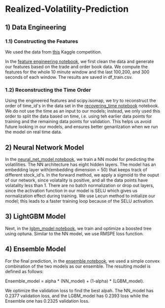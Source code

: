 # Realized-Volatility-Prediction

## 1) Data Engineering

### 1.1) Constructing the Features
We used the data from [this](https://www.kaggle.com/competitions/optiver-realized-volatility-prediction/data) Kaggle competition. 

In the [feature engineering notebook](https://github.com/alins95/Realized-Volatility-Prediction/blob/main/code/1.1_feature_engineering.ipynb), we first clean the data and generate our features based on the trade and order book data. We compute the features for the whole 10 minute window and the last 100,200, and 300 seconds of each window. The results are saved in df_train.csv.

### 1.2) Reconstructing the Time Order
Using the engineered features and scipy.isomap, we try to reconstruct the order of time_id's in the data set in the [recovering_time notebook](https://github.com/alins95/Realized-Volatility-Prediction/blob/main/code/1.2_recovering_time.ipynb) notebook. We do not use the time as an input to our models; instead, we only used this order to split the data based on time, i.e. using teh earlier data points for training and the remaining data points for validation. This helps us avoid future looking in our models, and ensures better genarilzation when we run the model on real time data.

## 2) Neural Network Model

In the [neural_net_model notebook](https://github.com/alins95/Realized-Volatility-Prediction/blob/main/code/2_neural_net_model.ipynb), we train a NN model for predicting the volatilities. The NN architecture has eight hidden layers. The model has an embedding layer with(embedding dimension = 50) that keeps track of different stock_id's. In the forward method, we apply a sigmoid to the ouput of our network, since volatality is positive, and all the data points have volatality less than 1. There are no batch normalization or drop out layers, since the activation function in our model is SELU which gives us normalization effect during training. We use Lecun method to initialize our model; this leads to a faster training loop because of the SELU activation. 

## 3) LightGBM Model

Next, in the [lgbm_model notebook](https://github.com/alins95/Realized-Volatility-Prediction/blob/main/code/3_lgbm_model.ipynb), we train and optimize a boosted tree using optuna. Similar to the NN model, we use RMSPE loss function. 

## 4) Ensemble Model
For the final prediction, in the [ensemble notebook](https://github.com/alins95/Realized-Volatility-Prediction/blob/main/code/4_ensemble.ipynb), we used a simple convex combination of the two models as our ensemble. The resulting model is defined as follows:

Ensemble_model = alpha * (NN_model) + (1-alpha) * (LGBM_model).

We optimize the validation loss to find the best alpah. The NN_model has 0.2377 validation loss, and the LGBM_model has 0.2393 loss while the Ensemble one has 0.2325 validation loss.

 
